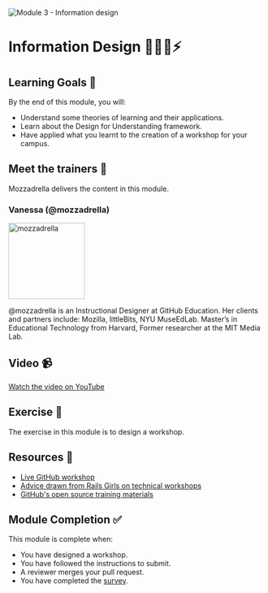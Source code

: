 ![Module 3 - Information design](https://user-images.githubusercontent.com/1790822/44394788-f824b000-a52f-11e8-9cb2-c952b8d8be08.png)

# Information Design 👨🏿‍🏫⚡️

## Learning Goals 🥅
By the end of this module, you will:
-   Understand some theories of learning and their applications.
-   Learn about the Design for Understanding framework.
-   Have applied what you learnt to the creation of a workshop for your campus.

## Meet the trainers 🍎

Mozzadrella delivers the content in this module.

### Vanessa (@mozzadrella)

<img src="https://github.com/mozzadrella.png" href="https://github.com/mozzadrella" title="mozzadrella" width="150"></img>

@mozzadrella is an Instructional Designer at GitHub Education. Her clients and partners include: Mozilla, littleBits, NYU MuseEdLab. Master’s in Educational Technology from Harvard, Former researcher at the MIT Media Lab.

## Video 📹

[Watch the video on YouTube](https://www.youtube.com/watch?v=_SxteS81akw&list=PLIRjfNq867bcqbF_DVi7iTDnc8JoWNPVT&index=3)

## Exercise 📝

The exercise in this module is to design a workshop.

## Resources 📖

-   [Live GitHub workshop](https://www.youtube.com/watch?v=1HTalMpRSgY)
-   [Advice drawn from Rails Girls on technical workshops](http://coaching.rubymonstas.org/)
-   [GitHub's open source training materials](https://github.com/github/training-kit)

## Module Completion ✅

This module is complete when:
-   You have designed a workshop.
-   You have followed the instructions to submit.
-   A reviewer merges your pull request.
-   You have completed the [survey](https://goo.gl/forms/4TgngMoXDDHLL2qE3).
